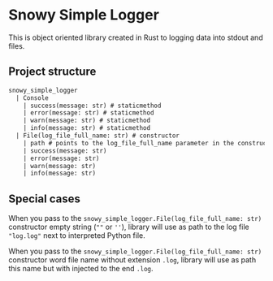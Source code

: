 # Snowy Simple Logger

This is object oriented library created in Rust to logging data into stdout and files.

## Project structure

```txt
snowy_simple_logger
  | Console
    | success(message: str) # staticmethod
    | error(message: str) # staticmethod
    | warn(message: str) # staticmethod
    | info(message: str) # staticmethod
  | File(log_file_full_name: str) # constructor
    | path # points to the log_file_full_name parameter in the constructor
    | success(message: str)
    | error(message: str)
    | warn(message: str)
    | info(message: str)
```

## Special cases

When you pass to the `snowy_simple_logger.File(log_file_full_name: str)` constructor empty string (`""` or `''`), library will use as path to the log file `"log.log"` next to interpreted Python file.

When you pass to the `snowy_simple_logger.File(log_file_full_name: str)` constructor word file name without extension `.log`, library will use as path this name but with injected to the end `.log`.